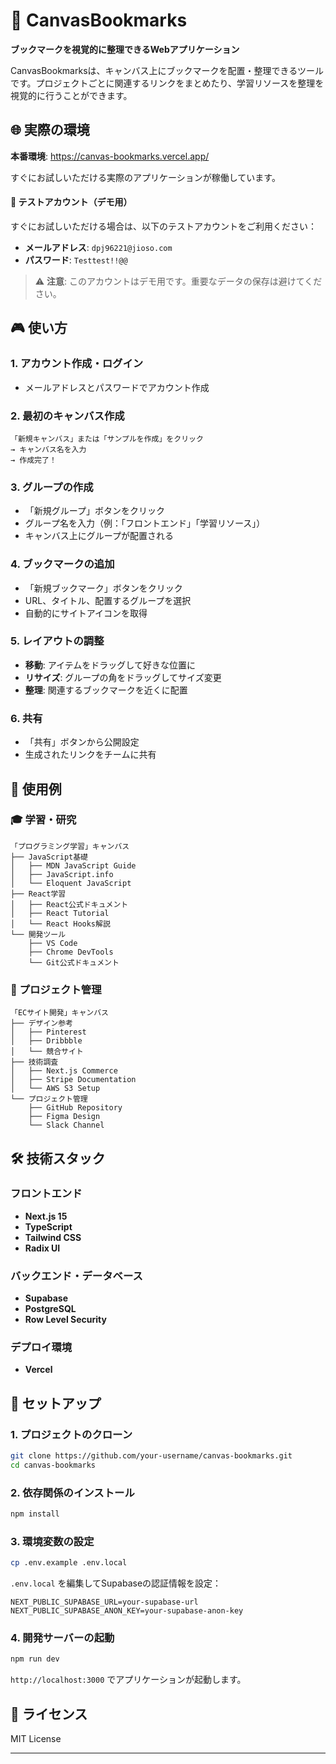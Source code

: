 # 🎨 CanvasBookmarks

**ブックマークを視覚的に整理できるWebアプリケーション**

CanvasBookmarksは、キャンバス上にブックマークを配置・整理できるツールです。プロジェクトごとに関連するリンクをまとめたり、学習リソースを整理を視覚的に行うことができます。

## 🌐 実際の環境

**本番環境**: https://canvas-bookmarks.vercel.app/

すぐにお試しいただける実際のアプリケーションが稼働しています。

#### 🧪 テストアカウント（デモ用）
すぐにお試しいただける場合は、以下のテストアカウントをご利用ください：
- **メールアドレス**: `dpj96221@jioso.com`
- **パスワード**: `Testtest!!@@`

> ⚠️ **注意**: このアカウントはデモ用です。重要なデータの保存は避けてください。
## 🎮 使い方

### 1. アカウント作成・ログイン
- メールアドレスとパスワードでアカウント作成


### 2. 最初のキャンバス作成
```
「新規キャンバス」または「サンプルを作成」をクリック
→ キャンバス名を入力
→ 作成完了！
```

### 3. グループの作成
- 「新規グループ」ボタンをクリック
- グループ名を入力（例：「フロントエンド」「学習リソース」）
- キャンバス上にグループが配置される

### 4. ブックマークの追加
- 「新規ブックマーク」ボタンをクリック
- URL、タイトル、配置するグループを選択
- 自動的にサイトアイコンを取得

### 5. レイアウトの調整
- **移動**: アイテムをドラッグして好きな位置に
- **リサイズ**: グループの角をドラッグしてサイズ変更
- **整理**: 関連するブックマークを近くに配置

### 6. 共有
- 「共有」ボタンから公開設定
- 生成されたリンクをチームに共有

## 💼 使用例

### 🎓 学習・研究
```
「プログラミング学習」キャンバス
├── JavaScript基礎
│   ├── MDN JavaScript Guide
│   ├── JavaScript.info
│   └── Eloquent JavaScript
├── React学習
│   ├── React公式ドキュメント
│   ├── React Tutorial
│   └── React Hooks解説
└── 開発ツール
    ├── VS Code
    ├── Chrome DevTools
    └── Git公式ドキュメント
```

### 🚀 プロジェクト管理
```
「ECサイト開発」キャンバス
├── デザイン参考
│   ├── Pinterest
│   ├── Dribbble
│   └── 競合サイト
├── 技術調査
│   ├── Next.js Commerce
│   ├── Stripe Documentation
│   └── AWS S3 Setup
└── プロジェクト管理
    ├── GitHub Repository
    ├── Figma Design
    └── Slack Channel
```

## 🛠 技術スタック

### フロントエンド
- **Next.js 15**
- **TypeScript**
- **Tailwind CSS**
- **Radix UI**

### バックエンド・データベース
- **Supabase**
- **PostgreSQL**
- **Row Level Security**

### デプロイ環境
- **Vercel**

## 🚀 セットアップ

### 1. プロジェクトのクローン
```bash
git clone https://github.com/your-username/canvas-bookmarks.git
cd canvas-bookmarks
```

### 2. 依存関係のインストール
```bash
npm install
```

### 3. 環境変数の設定
```bash
cp .env.example .env.local
```

`.env.local` を編集してSupabaseの認証情報を設定：
```env
NEXT_PUBLIC_SUPABASE_URL=your-supabase-url
NEXT_PUBLIC_SUPABASE_ANON_KEY=your-supabase-anon-key
```

### 4. 開発サーバーの起動
```bash
npm run dev
```

`http://localhost:3000` でアプリケーションが起動します。

## 📄 ライセンス

MIT License

---